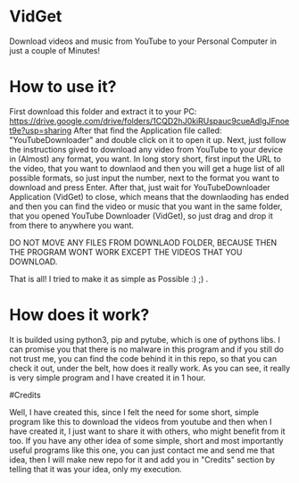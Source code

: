 # VidGet

Download videos and music from YouTube to your Personal Computer in just a couple of Minutes! 

# How to use it? 

First download this folder and extract it to your PC: https://drive.google.com/drive/folders/1CQD2hJ0kiRUspauc9cueAdlgJFnoet9e?usp=sharing 
After that find the Application file called: "YouTubeDownloader" and double click on it to open it up. 
Next, just follow the instructions gived to download any video from YouTube to your device in (Almost) any format, you want. 
In long story short, first input the URL to the video, that you want to downlaod and then you will get a huge list of all possible formats, so just input the number, next to the format you want to download and press Enter. After that, just wait for YouTubeDownloader Application (VidGet) to close, which means that the downlaoding has ended and then you can find the video or music that you want in the same folder, that you opened YouTube Downloader (VidGet), so just drag and drop it from there to anywhere you want.

DO NOT MOVE ANY FILES FROM DOWNLAOD FOLDER, BECAUSE THEN THE PROGRAM WONT WORK EXCEPT THE VIDEOS THAT YOU DOWNLOAD. 

That is all! I tried to make it as simple as Possible :) ;) . 

# How does it work? 

It is builded using python3, pip and pytube, which is one of pythons libs. 
I can promise you that there is no malware in this program and if you still do not trust me, you can find the code behind it in this repo, so that you can check it out, under the belt, how does it really work. 
As you can see, it really is very simple program and I have created it in 1 hour. 

#Credits

Well, I have created this, since I felt the need for some short, simple program like this to download the videos from youtube and then when I have created it, I just want to share it with others, who might benefit from it too. 
If you have any other idea of some simple, short and most importantly useful programs like this one, you can just contact me and send me that idea, then I will make new repo for it and add you in "Credits" section by telling that it was your idea, only my execution. 
